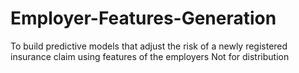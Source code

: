 # Employer-Features-Generation
To build predictive models that adjust the risk of a newly registered insurance claim using features of the employers
Not for distribution
